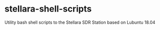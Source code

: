 # stellara-shell-scripts
Utility bash shell scripts to the Stellara SDR Station based on Lubuntu 18.04
